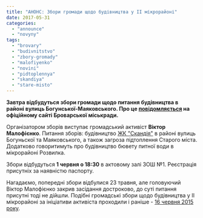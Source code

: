 ```yaml
---
title: "АНОНС: Збори громади щодо будівництва у ІІ мікрорайоні"
date: 2017-05-31
categories: 
  - "announce"
  - "novyny"
tags: 
  - "brovary"
  - "budivnitstvo"
  - "zbory-gromady"
  - "malofiyenko"
  - "novini"
  - "pidtoplennya"
  - "skandiya"
  - "stare-misto"
---
```


**Завтра відбудуться збори громади щодо питання будівництва в районі вулиць Богунської-Маяковського. Про це [повідомляється](http://brovary-rada.gov.ua/news/15238.html) на офіційному сайті Броварської міськради.**

Організатором зборів виступає громадський активіст **Віктор Малофієнко**. Питання зборів: будівництво [ЖК "Скандія"](https://mpz.brovary.org/gordiyiv-vuzol-navkolo-zhk-scandia-infografika/) в районі вулиць Богуньскої та Маяковського, а також загроза підтоплення Старого міста. Додатково говоритимуть про будівництво бювету питної води в мікрорайоні Розвилка.

Збори відбудуться **1 червня о 18:30** в актовому залі ЗОШ №1. Реєстрація присутніх за наявністю паспорту.

Нагадаємо, попередні збори відбулися 23 травня, але головуючий Віктор Малофієнко закрив засідання достроково, до суті питання присутні тоді не дійшли. Подібні громадські збори щодо будівництва у ІІ мікрорайоні за ініціативи активіста проходили і раніше - [16 червня 2015 року](https://mpz.brovary.org/gromadski-sluhannya-z-pytan-pidtoplennya-mista-gromada-sluhala-lektor-plavav/).
